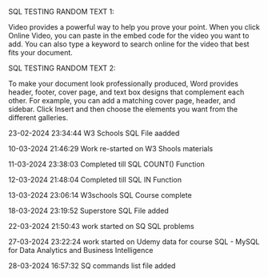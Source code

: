 SQL TESTING RANDOM TEXT 1:

Video provides a powerful way to help you prove your point. When you click Online Video, you can paste in the embed code for the video you want to add. You can also type a keyword to search online for the video that best fits your document.

SQL TESTING RANDOM TEXT 2:

To make your document look professionally produced, Word provides header, footer, cover page, and text box designs that complement each other. For example, you can add a matching cover page, header, and sidebar. Click Insert and then choose the elements you want from the different galleries.

23-02-2024 23:34:44 W3 Schools SQL File aadded

10-03-2024 21:46:29 Work re-started on W3 Shools materials

11-03-2024 23:38:03 Completed till SQL COUNT() Function 

12-03-2024 21:48:04 Completed till SQL IN Function

13-03-2024 23:06:14 W3schools SQL Course complete

18-03-2024 23:19:52 Superstore SQL File added

22-03-2024 21:50:43 work started on SQ SQL problems

27-03-2024 23:22:24 work started on Udemy data for course SQL - MySQL for Data Analytics and Business Intelligence

28-03-2024 16:57:32 SQ commands list file added
